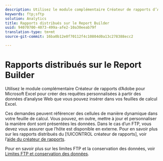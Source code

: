 ```yaml
---
description: Utilisez le module complémentaire Créateur de rapports d’Adobe pour Microsoft Excel pour créer des requêtes personnalisées à partir des données d’analyse Web que vous pouvez insérer dans vos feuilles de calcul Excel.
keywords: ftp;sftp
solution: Analytics
title: Rapports distribués sur le Report Builder
uuid: 94070700-4073-499a-afe2-10a30eeab79f
translation-type: tm+mt
source-git-commit: 16ba0b12e0f70112f4c10804d0a13c278388ecc2

---
```



# Rapports distribués sur le Report Builder

Utilisez le module complémentaire Créateur de rapports d’Adobe pour Microsoft Excel pour créer des requêtes personnalisées à partir des données d’analyse Web que vous pouvez insérer dans vos feuilles de calcul Excel.

Ces demandes peuvent référencer des cellules de manière dynamique dans votre feuille de calcul. Vous pouvez, en outre, mettre à jour et personnaliser la manière dont sont présentées les données. Dans le cas d’un FTP, vous devez vous assurer que l’hôte est disponible en externe. Pour en savoir plus sur les rapports distribués du [!UICONTROL créateur de rapports], voir l’[aide du créateur de rapports](https://marketing.adobe.com/resources/help/en_US/arb/index.html#ReportBuilder_Home).

Pour en savoir plus sur les limites FTP et la conservation des données, voir [Limites FTP et conservation des données](/help/export/ftp-and-sftp/ftp-limits.md).
